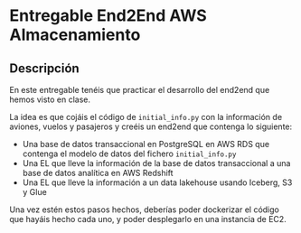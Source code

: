 # Entregable End2End AWS Almacenamiento

## Descripción

En este entregable tenéis que practicar el desarrollo del end2end que hemos visto en clase.

La idea es que cojáis el código de `initial_info.py` con la información de aviones, vuelos y pasajeros y creéis un end2end que contenga lo siguiente:

- Una base de datos transaccional en PostgreSQL en AWS RDS que contenga el modelo de datos del fichero `initial_info.py`
- Una EL que lleve la información de la base de datos transaccional a una base de datos analítica en AWS Redshift
- Una EL que lleve la información a un data lakehouse usando Iceberg, S3 y Glue

Una vez estén estos pasos hechos, deberías poder dockerizar el código que hayáis hecho cada uno, y poder desplegarlo en una instancia de EC2.
